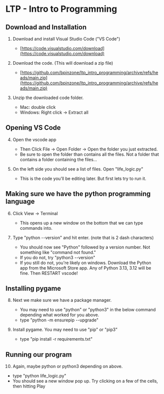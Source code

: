 # LTP - Intro to Programming

## Download and Installation
1. Download and install Visual Studio Code ("VS Code")
    - [https://code.visualstudio.com/download](https://code.visualstudio.com/download)

2. Download the code. (This will download a zip file)
    - [https://github.com/bpinzone/ltp_intro_programming/archive/refs/heads/main.zip](https://github.com/bpinzone/ltp_intro_programming/archive/refs/heads/main.zip)

3. Unzip the downloaded code folder.
    - Mac: double click
    - Windows: Right click -> Extract all

## Opening VS Code
4. Open the vscode app
    - Then Click File -> Open Folder -> Open the folder you just extracted.
    - Be sure to open the folder than contains all the files. Not a folder that contains a folder containing the files...


5. On the left side you should see a list of files. Open "life_logic.py"
    - This is the code you'll be editing later. But first lets try to run it.
    
## Making sure we have the python programming language
6. Click View -> Terminal
    - This opens up a new window on the bottom that we can type commands into.

7. Type "python --version" and hit enter. (note that is 2 dash characters)
    - You should now see "Python" followed by a version number. Not something like "command not found."
    - If you do not, try "python3 --version"
    - If you still do not, you're likely on windows. Download the Python app from the Microsoft Store app. Any of Python 3.13, 3.12 will be fine. Then RESTART vscode!

## Installing pygame

8. Next we make sure we have a package manager.
    - You may need to use "python" or "python3" in the below command depending what worked for you above.
    - type "python -m ensurepip --upgrade"

9. Install pygame. You may need to use "pip" or "pip3"
    - type "pip install -r requirements.txt"

## Running our program
10. Again, maybe python or python3 depending on above.
- type "python life_logic.py"
- You should see a new window pop up. Try clicking on a few of the cells, then hitting Play
